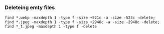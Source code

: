 ### Deleteing emty files

```
find *.webp -maxdepth 1 -type f -size +521c -a -size -523c -delete;
find *.jpeg -maxdepth 1 -type f -size +2946c -a -size -2948c -delete;
find *_t.jpeg -maxdepth 1 -type f -delete
```
